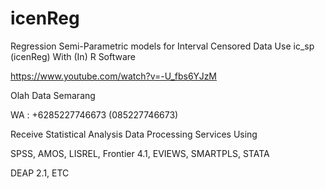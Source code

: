 # icenReg
Regression Semi-Parametric models for Interval Censored Data Use ic_sp (icenReg) With (In) R Software

https://www.youtube.com/watch?v=-U_fbs6YJzM

Olah Data Semarang

WA : +6285227746673 (085227746673)

Receive Statistical Analysis Data Processing Services Using

SPSS, AMOS, LISREL, Frontier 4.1, EVIEWS, SMARTPLS, STATA

DEAP 2.1, ETC
